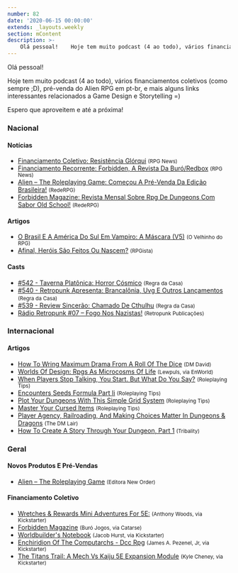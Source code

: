 ```yaml
---
number: 82
date: '2020-06-15 00:00:00'
extends: _layouts.weekly
section: mContent
description: >-
    Olá pessoal!    Hoje tem muito podcast (4 ao todo), vários financiamentos coletivos (como sempre ;D), pré-venda do Alien RPG em pt-br, e mais alguns links interessantes relacionados a Game Design e Storytelling =)    Espero que aproveitem e até a próxima!
---
```


Olá pessoal!

Hoje tem muito podcast (4 ao todo), vários financiamentos coletivos (como sempre ;D), pré-venda do Alien RPG em pt-br, e mais alguns links interessantes relacionados a Game Design e Storytelling =)

Espero que aproveitem e até a próxima!

### Nacional

#### Notícias

- [Financiamento Coletivo: Resistência Glórqui] <small>(RPG News)</small>
- [Financiamento Recorrente: Forbidden, A Revista Da Buró/Redbox] <small>(RPG News)</small>
- [Alien – The Roleplaying Game: Começou A Pré-Venda Da Edição Brasileira!] <small>(RedeRPG)</small>
- [Forbidden Magazine: Revista Mensal Sobre Rpg De Dungeons Com Sabor Old School!] <small>(RedeRPG)</small>

#### Artigos

- [O Brasil E A América Do Sul Em Vampiro: A Máscara (V5)] <small>(O Velhinho do RPG)</small>
- [Afinal, Heróis São Feitos Ou Nascem?] <small>(RPGista)</small>

#### Casts

- [#542 - Taverna Platônica: Horror Cósmico] <small>(Regra da Casa)</small>
- [#540 - Retropunk Apresenta: Brancalônia, Uvg E Outros Lançamentos] <small>(Regra da Casa)</small>
- [#539 - Review Sincerão: Chamado De Cthulhu] <small>(Regra da Casa)</small>
- [Rádio Retropunk #07 – Fogo Nos Nazistas!] <small>(Retropunk Publicações)</small>

### Internacional

#### Artigos

- [How To Wring Maximum Drama From A Roll Of The Dice] <small>(DM David)</small>
- [Worlds Of Design: Rpgs As Microcosms Of Life] <small>(Lewpuls, via EnWorld)</small>
- [When Players Stop Talking, You Start. But What Do You Say?] <small>(Roleplaying Tips)</small>
- [Encounters Seeds Formula Part Ii] <small>(Roleplaying Tips)</small>
- [Plot Your Dungeons With This Simple Grid System] <small>(Roleplaying Tips)</small>
- [Master Your Cursed Items] <small>(Roleplaying Tips)</small>
- [Player Agency, Railroading, And Making Choices Matter In Dungeons &amp; Dragons] <small>(The DM Lair)</small>
- [How To Create A Story Through Your Dungeon, Part 1] <small>(Tribality)</small>

### Geral

#### Novos Produtos E Pré-Vendas

- [Alien – The Roleplaying Game] <small>(Editora New Order)</small>

#### Financiamento Coletivo

- [Wretches &amp; Rewards Mini Adventures For 5E:] <small>(Anthony Woods, via Kickstarter)</small>
- [Forbidden Magazine] <small>(Buró Jogos, via Catarse)</small>
- [Worldbuilder&#039;s Notebook] <small>(Jacob Hurst, via Kickstarter)</small>
- [Enchiridion Of The Computarchs - Dcc Rpg] <small>(James A. Pezenel, Jr, via Kickstarter)</small>
- [The Titans Trail: A Mech Vs Kaiju 5E Expansion Module] <small>(Kyle Cheney, via Kickstarter)</small>


[Worldbuilder&#039;s Notebook]: https://www.kickstarter.com/projects/pandesmos/worldbuilders-notebook
[The Titans Trail: A Mech Vs Kaiju 5E Expansion Module]: https://www.kickstarter.com/projects/kylecheney/the-titans-trail-a-mech-vs-kaiju-5e-expansion-module
[Enchiridion Of The Computarchs - Dcc Rpg]: https://www.kickstarter.com/projects/lectrotext/enchiridion-of-the-computarchs-dcc-rpg
[Wretches &amp; Rewards Mini Adventures For 5E:]: https://www.kickstarter.com/projects/1544768818/wretches-and-rewards-mini-adventures-for-5e
[Afinal, Heróis São Feitos Ou Nascem?]: https://rpgista.com.br/2020/06/12/afinal-herois-sao-feitos-ou-nascem/
[Alien – The Roleplaying Game: Começou A Pré-Venda Da Edição Brasileira!]: https://www.rederpg.com.br/2020/06/14/alien-the-roleplaying-game-comecou-a-pre-venda-da-edicao-brasileira/
[Alien – The Roleplaying Game]: https://newordereditora.com.br/loja/rpg/alien-the-roleplaying-game/alien-the-roleplaying-game/
[When Players Stop Talking, You Start. But What Do You Say?]: https://www.roleplayingtips.com/running-games/when-players-stop-talking-you-start-but-what-do-you-say/
[Forbidden Magazine: Revista Mensal Sobre Rpg De Dungeons Com Sabor Old School!]: https://www.rederpg.com.br/2020/06/13/forbidden-magazine-revista-mensal-sobre-rpg-de-dungeons-com-sabor-old-school/
[Forbidden Magazine]: https://www.catarse.me/forbidden
[O Brasil E A América Do Sul Em Vampiro: A Máscara (V5)]: https://ovelhinhodorpg.wordpress.com/2020/06/12/o-brasil-e-a-america-do-sul-em-vampiro-a-mascara-v5/
[#542 - Taverna Platônica: Horror Cósmico]: https://regradacasa.podbean.com/e/542-taverna-platonica-horror-cosmico/
[Worlds Of Design: Rpgs As Microcosms Of Life]: https://www.enworld.org/threads/worlds-of-design-rpgs-as-microcosms-of-life.672617/
[Financiamento Coletivo: Resistência Glórqui]: https://newsrpg.wordpress.com/2020/06/11/financiamento-coletivo-resistencia-glorqui/
[How To Create A Story Through Your Dungeon, Part 1]: https://www.tribality.com/2020/06/10/how-to-create-a-story-through-your-dungeon/
[Financiamento Recorrente: Forbidden, A Revista Da Buró/Redbox]: https://newsrpg.wordpress.com/2020/06/10/financiamento-recorrente-forbidden-a-revista-da-buro-redbox/
[#540 - Retropunk Apresenta: Brancalônia, Uvg E Outros Lançamentos]: https://regradacasa.podbean.com/e/540-retropunk-apresenta-brancalonia-uvg-e-outros-lancamentos/
[Encounters Seeds Formula Part Ii]: https://www.roleplayingtips.com/adventure-building-campaigns/encounters-seeds-formula-part-ii-2/
[#539 - Review Sincerão: Chamado De Cthulhu]: https://regradacasa.podbean.com/e/539-review-sincerao-chamado-de-cthulhu/
[Rádio Retropunk #07 – Fogo Nos Nazistas!]: https://retropunk.com.br/editora/radio-retropunk-07-fogo-nos-nazistas/
[Player Agency, Railroading, And Making Choices Matter In Dungeons &amp; Dragons]: https://www.thedmlair.com/2020/06/09/player-agency-railroading-and-making-choices-matter-in-dungeons-dragons/
[How To Wring Maximum Drama From A Roll Of The Dice]: https://dmdavid.com/tag/how-to-wring-maximum-drama-from-a-roll-of-the-dice/
[Plot Your Dungeons With This Simple Grid System]: https://www.roleplayingtips.com/adventure-building-campaigns/plot-your-dungeons-with-this-simple-grid-system/
[Master Your Cursed Items]: https://www.roleplayingtips.com/treasure-rewards-items/master-your-cursed-items/
